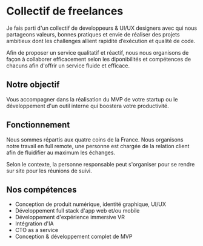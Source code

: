 # Collectif de freelances

Je fais parti d'un collectif de developpeurs & UI/UX designers avec qui nous partageons valeurs, bonnes pratiques et envie de réaliser des projets ambitieux dont les challenges allient rapidité d’exécution et qualité de code.

Afin de proposer un service qualitatif et réactif, nous nous organisons de façon à collaborer efficacement selon les diponibilités et compétences de chacuns afin d'offrir un service fluide et efficace.

## Notre objectif

Vous accompagner dans la réalisation du MVP de votre startup ou le développement d'un outil interne qui boostera votre productivité.

## Fonctionnement

Nous sommes répartis aux quatre coins de la France. Nous organisons notre travail en full remote, une personne est chargée de la relation client afin de fluidifier au maximum les échanges.

Selon le contexte, la personne responsable peut s'organiser pour se rendre sur site pour les réunions de suivi.

## Nos compétences

- Conception de produit numérique, identité graphique, UI/UX
- Développement full stack d'app web et/ou mobile
- Développement d'expérience immersive VR
- Intégration d'IA
- CTO as a service
- Conception & développement complet de MVP
